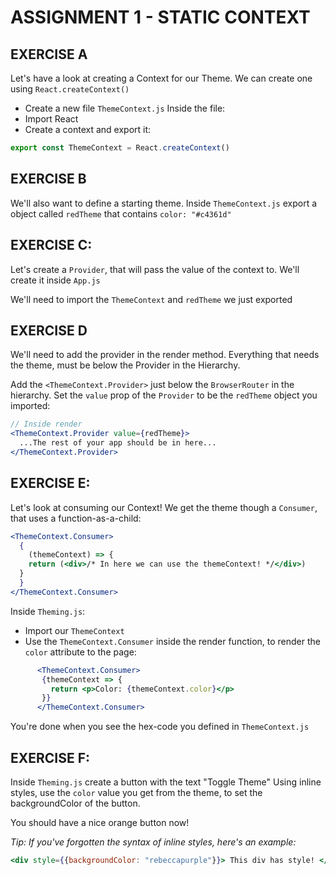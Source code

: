 # ASSIGNMENT 1 - STATIC CONTEXT

## EXERCISE A
Let's have a look at creating a Context for our Theme.
We can create one using `React.createContext()`

  - Create a new file `ThemeContext.js`
Inside the file:
  - Import React
  - Create a context and export it:

```js
export const ThemeContext = React.createContext()
```

## EXERCISE B
We'll also want to define a starting theme.
Inside `ThemeContext.js` export a object called `redTheme`
that contains `color: "#c4361d"`

## EXERCISE C:
Let's create a `Provider`, that will pass the value of the context
to. We'll create it inside `App.js`

We'll need to import the `ThemeContext` and `redTheme` we just exported

## EXERCISE D
We'll need to add the provider in the render method.
Everything that needs the theme, must be below the Provider in the Hierarchy.

Add the `<ThemeContext.Provider>` just below the `BrowserRouter` in the hierarchy.
Set the `value` prop of the `Provider` to be the `redTheme` object you imported:
```jsx harmony
// Inside render
<ThemeContext.Provider value={redTheme}>
  ...The rest of your app should be in here...
</ThemeContext.Provider>
```

## EXERCISE E:
Let's look at consuming our Context!
We get the theme though a `Consumer`, that uses a function-as-a-child:
```jsx harmony
<ThemeContext.Consumer>
  {
    (themeContext) => {
    return (<div>/* In here we can use the themeContext! */</div>)
  }
  }
</ThemeContext.Consumer>
```
Inside `Theming.js`:

- Import our `ThemeContext`
- Use the `ThemeContext.Consumer` inside the render function, to render the 
`color` attribute to the page:
```jsx harmony
      <ThemeContext.Consumer>
       {themeContext => {
         return <p>Color: {themeContext.color}</p>
       }}
      </ThemeContext.Consumer>
```

You're done when you see the hex-code you defined in `ThemeContext.js`

## EXERCISE F:
Inside `Theming.js` create a button with the text "Toggle Theme"
Using inline styles, use the `color` value you get from the theme, to
set the backgroundColor of the button.

You should have a nice orange button now!

*Tip: If you've forgotten the syntax of inline styles, here's an example:*
```jsx harmony
<div style={{backgroundColor: "rebeccapurple"}}> This div has style! </div>
```
